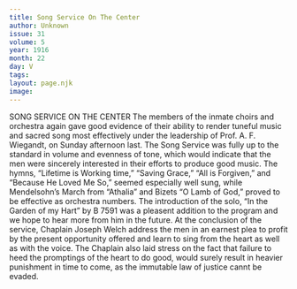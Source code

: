 ```yaml
---
title: Song Service On The Center
author: Unknown
issue: 31
volume: 5
year: 1916
month: 22
day: V
tags:
layout: page.njk
image:
---
```

SONG SERVICE ON THE CENTER       The members of the inmate choirs and orchestra again gave good evidence of their ability to render tuneful music and sacred song most effectively under the leadership of Prof. A. F. Wiegandt, on Sunday afternoon last.       The Song Service was fully up to the standard in volume and evenness of tone, which would indicate that the men were sincerely interested in their efforts to produce good music. The hymns, “Lifetime is Working time,” “Saving Grace,” “All is Forgiven,” and “Because He Loved Me So,” seemed especially well sung, while Mendelsohn’s March from “Athalia” and Bizets “O Lamb of God,” proved to be effective as orchestra numbers.       The introduction of the solo, “In the Garden of my Hart” by B 7591 was a pleasent addition to the program and we hope to hear more from him in the future.       At the conclusion of the service, Chaplain Joseph Welch address the men in an earnest plea to profit by the present opportunity offered and learn to sing from the heart as well as with the voice. The Chaplain also laid stress on the fact that failure to heed the promptings of the heart to do good, would surely result in heavier punishment in time to come, as the immutable law of justice cannt be evaded.    

